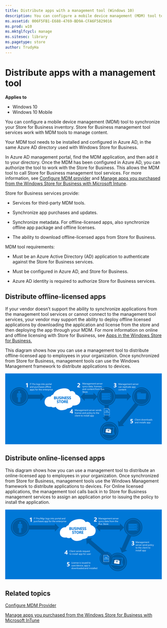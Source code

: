 ```yaml
---
title: Distribute apps with a management tool (Windows 10)
description: You can configure a mobile device management (MDM) tool to synchronize your Store for Business inventory. Store for Business management tool services work with MDM tools to manage content.
ms.assetid: 006F5FB1-E688-4769-BD9A-CFA6F5829016
ms.prod: w10
ms.mktglfcycl: manage
ms.sitesec: library
ms.pagetype: store
author: TrudyHa
---
```


# Distribute apps with a management tool


**Applies to**

-   Windows 10
-   Windows 10 Mobile

You can configure a mobile device management (MDM) tool to synchronize your Store for Business inventory. Store for Business management tool services work with MDM tools to manage content.

Your MDM tool needs to be installed and configured in Azure AD, in the same Azure AD directory used with Windows Store for Business.

In Azure AD management portal, find the MDM application, and then add it to your directory. Once the MDM has been configured in Azure AD, you can authorize the tool to work with the Store for Business. This allows the MDM tool to call Store for Business management tool services. For more information, see [Configure MDM provider](configure-mdm-provider-windows-store-for-business.md) and [Manage apps you purchased from the Windows Store for Business with Microsoft Intune](https://docs.microsoft.com/intune/deploy-use/manage-apps-you-purchased-from-the-windows-store-for-business-with-microsoft-intune).

Store for Business services provide:

-   Services for third-party MDM tools.

-   Synchronize app purchases and updates.

-   Synchronize metadata. For offline-licensed apps, also synchronize offline app package and offline licenses.

-   The ability to download offline-licensed apps from Store for Business.

MDM tool requirements:

-   Must be an Azure Active Directory (AD) application to authenticate against the Store for Business services.

-   Must be configured in Azure AD, and Store for Business.

-   Azure AD identity is required to authorize Store for Business services.

## Distribute offline-licensed apps


If your vendor doesn’t support the ability to synchronize applications from the management tool services or cannot connect to the management tool services, your vendor may support the ability to deploy offline licensed applications by downloading the application and license from the store and then deploying the app through your MDM. For more information on online and offline licensing with Store for Business, see [Apps in the Windows Store for Business.](apps-in-windows-store-for-business.md#licensing-model)

This diagram shows how you can use a management tool to distribute offline-licensed app to employees in your organization. Once synchronized from Store for Business, management tools can use the Windows Management framework to distribute applications to devices.

![Image showing flow for distributing offline-licensed app from Windows Store for Business to employees in your organization.](images/wsfb-offline-distribute-mdm.png)

## Distribute online-licensed apps


This diagram shows how you can use a management tool to distribute an online-licensed app to employees in your organization. Once synchronized from Store for Business, management tools use the Windows Management framework to distribute applications to devices. For Online licensed applications, the management tool calls back in to Store for Business management services to assign an application prior to issuing the policy to install the application.

![Image showing flow for distributing online-licensed app from Wndows Store for Business.](images/wsfb-online-distribute-mdm.png)

## Related topics


[Configure MDM Provider](../manage/configure-mdm-provider-windows-store-for-business.md)

[Manage apps you purchased from the Windows Store for Business with Microsoft InTune](https://technet.microsoft.com/library/mt676514.aspx)

 

 





